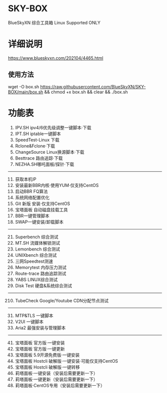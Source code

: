 # SKY-BOX
BlueSkyXN  综合工具箱 Linux Supported ONLY

# 详细说明
https://www.blueskyxn.com/202104/4465.html

## 使用方法
wget -O box.sh https://raw.githubusercontent.com/BlueSkyXN/SKY-BOX/main/box.sh && chmod +x box.sh && clear && ./box.sh

# 功能表

 1. IPV.SH ipv4/6优先级调整一键脚本·下载
 2. IPT.SH iptable一键脚本
 3. SpeedTest-Linux 下载
 4. Rclone&Fclone·下载
 5. ChangeSource Linux换源脚本·下载
 6. Besttrace 路由追踪·下载
 7. NEZHA.SH哪吒面板/探针·下载
 --------------------------------------------------
 11. 获取本机IP
 12. 安装最新BBR内核·使用YUM·仅支持CentOS
 13. 启动BBR FQ算法
 14. 系统网络配置优化
 15. Git 新版 安装·仅支持CentOS
 16. 宝塔面板 自动磁盘挂载工具
 17. BBR一键管理脚本
 18. SWAP一键安装/卸载脚本
 --------------------------------------------------
 21. Superbench 综合测试
 22. MT.SH 流媒体解锁测试
 23. Lemonbench 综合测试
 24. UNIXbench 综合测试
 25. 三网Speedtest测速
 26. Memorytest 内存压力测试
 27. Route-trace 路由追踪测试
 28. YABS LINUX综合测试
 29. Disk Test 硬盘&系统综合测试
 --------------------------------------------------
 210. TubeCheck Google/Youtube CDN分配节点测试
 --------------------------------------------------
 31. MTP&TLS 一键脚本
 32. V2UI 一键脚本
 33. Aria2 最强安装与管理脚本
 --------------------------------------------------
 41. 宝塔面板 官方版·一键安装
 42. 宝塔面板 官方版·一键更新
 43. 宝塔面板 5.9开源免费版·一键安装
 44. 宝塔面板 Hostcli 破解版·一键安装·可能仅支持CentOS
 45. 宝塔面板 Hostcli 破解版·一键转移
 46. 莉塔面板·一键安装（安装后需要更新一下）
 47. 莉塔面板·一键更新（安装后需要更新一下）
 48. 莉塔面板·CentOS专用（安装后需要更新一下）
